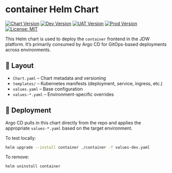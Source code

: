 # container Helm Chart

[![Chart Version](https://img.shields.io/badge/dynamic/yaml?url=https%3A%2F%2Fraw.githubusercontent.com%2Fjdwillmsen%2Fjdw-apps%2Frefs%2Fheads%2Fmain%2Fcharts%2Fcontainer%2FChart.yaml&query=%24.appVersion&prefix=v&label=Chart)](https://github.com/jdwillmsen/jdw-apps/blob/main/charts/container/Chart.yaml)
[![Dev Version](https://img.shields.io/badge/dynamic/yaml?url=https%3A%2F%2Fraw.githubusercontent.com%2Fjdwillmsen%2Fjdw-apps%2Frefs%2Fheads%2Fmain%2Fcharts%2Fcontainer%2FChart.yaml&query=%24.appVersion&prefix=v&label=Dev)](https://github.com/jdwillmsen/jdw-apps/blob/main/charts/container/values-dev.yaml)
[![UAT Version](https://img.shields.io/badge/dynamic/yaml?url=https%3A%2F%2Fraw.githubusercontent.com%2Fjdwillmsen%2Fjdw-apps%2Frefs%2Fheads%2Fmain%2Fcharts%2Fcontainer%2FChart.yaml&query=%24.appVersion&prefix=v&label=UAT)](https://github.com/jdwillmsen/jdw-apps/blob/main/charts/container/values-uat.yaml)
[![Prod Version](https://img.shields.io/badge/dynamic/yaml?url=https%3A%2F%2Fraw.githubusercontent.com%2Fjdwillmsen%2Fjdw-apps%2Frefs%2Fheads%2Fmain%2Fcharts%2Fcontainer%2Fvalues-prd.yaml&query=%24.image.tag&prefix=v&label=Prod)](https://github.com/jdwillmsen/jdw-apps/blob/main/charts/container/values-prd.yaml)
[![License: MIT](https://img.shields.io/badge/License-MIT-yellow.svg)](https://opensource.org/licenses/MIT)

This Helm chart is used to deploy the `container` frontend in the JDW platform. It’s primarily consumed by Argo CD for
GitOps-based deployments across environments.

## 📁 Layout

- `Chart.yaml` – Chart metadata and versioning
- `templates/` – Kubernetes manifests (deployment, service, ingress, etc.)
- `values.yaml` – Base configuration
- `values-*.yaml` – Environment-specific overrides

## 🚀 Deployment

Argo CD pulls in this chart directly from the repo and applies the appropriate `values-*.yaml` based on the target
environment.

To test locally:

```bash
helm upgrade --install container ./container -f values-dev.yaml
```

To remove:

```bash
helm uninstall container
```
